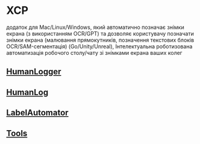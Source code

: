 # XCP
додаток для Mac/Linux/Windows, який автоматично позначає знімки екрана (з використанням OCR/GPT) та дозволяє користувачу позначати знімки екрана (малювання прямокутників, позначення текстових блоків OCR/SAM-сегментація) (Go/Unity/Unreal), Інтелектуальна роботизована автоматизація робочого столу/чату зі знімками екрана ваших колег

## [HumanLogger](https://github.com/Kyiv2023/XCP/tree/main/HumanLogger)


## [HumanLog](https://github.com/Kyiv2023/XCP/tree/main/HumanLog)


## [LabelAutomator](https://github.com/Kyiv2023/XCP/tree/main/LabelAutomator)


## [Tools](https://github.com/Kyiv2023/XCP/tree/main/Tools)
